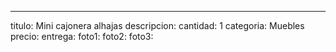 ---
titulo: Mini cajonera alhajas
descripcion: 
cantidad: 1
categoria: Muebles
precio: 
entrega: 
foto1: 
foto2: 
foto3: 
